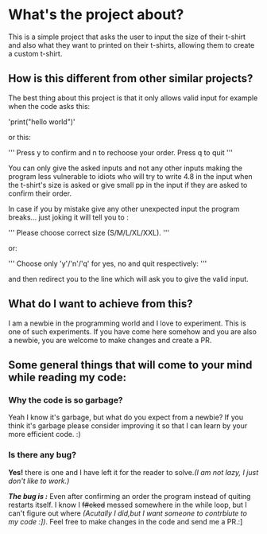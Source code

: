 # What's the project about?

This is a simple project that asks the user to input the size of their t-shirt and also what they want to printed on their t-shirts, allowing them to create a custom t-shirt.

## How is this different from other similar projects?

The best thing about this project is that it only allows valid input for example when the code asks this:

'print("hello world")'

or this:

'''
Press y to confirm and n to rechoose your order. Press q to quit
'''

You can only give the asked inputs and not any other inputs making the program less vulnerable to idiots who will try to write 4.8 in the input when the t-shirt's size is asked or give small pp in the input if they are asked to confirm their order.

In case if you by mistake give any other unexpected input the program breaks... just joking it will tell you to :

'''
Please choose correct size (S/M/L/XL/XXL).
'''

or:

'''
Choose only 'y'/'n'/'q' for yes, no and quit respectively: 
'''

and then redirect you to the line which will ask you to give the valid input.

## What do I want to achieve from this?

I am a newbie in the programming world and I love to experiment. This is one of such experiments. If you have come here somehow and you are also a newbie, you are welcome to make changes and create a PR.

## Some general things that will come to your mind while reading my code:

### Why the code is so garbage?

Yeah I know it's garbage, but what do you expect from a newbie? If you think it's garbage please consider improving it so that I can learn by your more efficient code. :)

### Is there any bug?

**Yes!** there is one and I have left it for the reader to solve.*(I am not lazy, I just don't like to work.)*

***The bug is :***
Even after confirming an order the program instead of quiting restarts itself. I know I ~~f#cked~~ messed somewhere in the while loop, but I can't figure out where *(Acutally I did,but I want someone to contrbiute to my code :])*. Feel free to make changes in the code and send me a PR.:]
